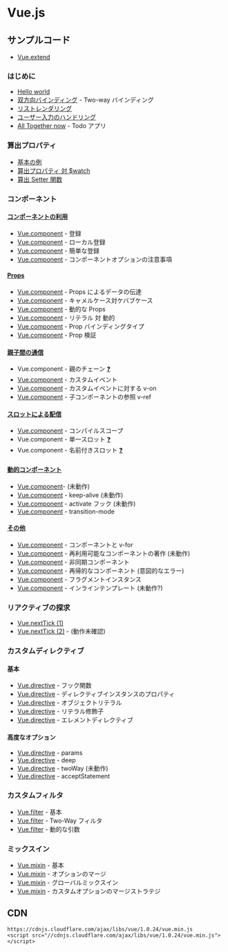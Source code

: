 # Vue.js

## サンプルコード

- [Vue.extend](https://jsfiddle.net/stageclear/ek69zqs4/) 

### はじめに
- [Hello world](https://jsfiddle.net/stageclear/g2vfwbxu/)
- [双方向バインディング](https://jsfiddle.net/stageclear/waaja5oa/) - Two-way バインディング
- [リストレンダリング](https://jsfiddle.net/stageclear/aoa4otfL/)
- [ユーザー入力のハンドリング](https://jsfiddle.net/stageclear/d8uttrs2/)
- [All Together now](https://jsfiddle.net/stageclear/ajyy9tkm/) - Todo アプリ

### 算出プロパティ
- [基本の例](https://jsfiddle.net/stageclear/qsfvLdv2/)
- [算出プロパティ 対 $watch](https://jsfiddle.net/stageclear/x4nj6g4e/)
- [算出 Setter 関数](https://jsfiddle.net/stageclear/djphvken/)

### コンポーネント
#### [コンポーネントの利用](https://jp.vuejs.org/guide/components.html#コンポーネントの使用)
- [Vue.component](https://jsfiddle.net/stageclear/p8mdpjn4/) - 登録
- [Vue.component](https://jsfiddle.net/stageclear/p18w6ym5/) - ローカル登録
- [Vue.component](https://jsfiddle.net/stageclear/co3vk3nL/) - 簡単な登録
- [Vue.component](https://jsfiddle.net/stageclear/97e82f28/) - コンポーネントオプションの注意事項

#### [Props](https://jp.vuejs.org/guide/components.html#Props)
- [Vue.component](https://jsfiddle.net/stageclear/y4jghj2f/) - Props によるデータの伝達
- [Vue.component](https://jsfiddle.net/stageclear/nprzg7wz/) - キャメルケース対ケバブケース
- [Vue.component](https://jsfiddle.net/stageclear/p9017xLo/) - 動的な Props
- [Vue.component](https://jsfiddle.net/stageclear/L3mudtg6/) - リテラル 対 動的
- [Vue.component](https://jsfiddle.net/stageclear/cf96u9am/) - Prop バインディングタイプ
- [Vue.component](https://jsfiddle.net/stageclear/1qtmb5bc/) - Prop 検証

#### [親子間の通信](https://jp.vuejs.org/guide/components.html#親子間の通信)
- Vue.component - 親のチェーン [❓](https://jp.vuejs.org/guide/components.html#親子間の通信)
- [Vue.component](https://jsfiddle.net/stageclear/qug4kc65/) - カスタムイベント
- [Vue.component](https://jsfiddle.net/stageclear/4mxzazj8/) - カスタムイベントに対する v-on
- [Vue.component](https://jsfiddle.net/stageclear/pugeyryr/) - 子コンポーネントの参照 v-ref

#### [スロットによる配信](https://jp.vuejs.org/guide/components.html#スロットによるコンテンツ配信)
- [Vue.component](https://jsfiddle.net/stageclear/bf0aLt8y/) - コンパイルスコープ
- Vue.component - 単一スロット [❓](https://jp.vuejs.org/guide/components.html#単一スロット)
- Vue.component - 名前付きスロット [❓](https://jp.vuejs.org/guide/components.html#名前付きスロット)

#### [動的コンポーネント](https://jp.vuejs.org/guide/components.html#動的コンポーネント)
- [Vue.component](https://jsfiddle.net/stageclear/ovd038a6/)- <component/> (未動作)
- [Vue.component](https://jsfiddle.net/stageclear/b5fz0xa0/) - keep-alive (未動作)
- [Vue.component](https://jsfiddle.net/stageclear/w3yLe2on/) - activate フック (未動作)
- [Vue.component](https://jsfiddle.net/stageclear/ahez5mpa/) - transition-mode

#### [その他](https://jp.vuejs.org/guide/components.html#その他)
- [Vue.component](https://jsfiddle.net/stageclear/cabtgm06/) - コンポーネントと v-for
- [Vue.component](https://jsfiddle.net/stageclear/jp6hhvhw/) - 再利用可能なコンポーネントの著作 (未動作)
- [Vue.component](https://jsfiddle.net/stageclear/uzwws0xk/) - 非同期コンポーネント
- [Vue.component](https://jsfiddle.net/stageclear/38z6ncfo/) - 再帰的なコンポーネント (意図的なエラー)
- [Vue.component](https://jsfiddle.net/stageclear/4rtmag6q/) - フラグメントインスタンス
- [Vue.component](https://jsfiddle.net/stageclear/cb1gex4f/) - インラインテンプレート (未動作?)


### リアクティブの探求

- [Vue.nextTick (1)](https://jsfiddle.net/stageclear/wvL9nvnm/)
- [Vue.nextTick (2)](https://jsfiddle.net/stageclear/noct6nn6/) - (動作未確認)


### カスタムディレクティブ
#### 基本

- [Vue.directive](https://jsfiddle.net/stageclear/7o7wxj3n/) - フック関数
- [Vue.directive](https://jsfiddle.net/stageclear/9zy43rf7/) - ディレクティブインスタンスのプロパティ
- [Vue.directive](https://jsfiddle.net/stageclear/4w8utd2q/) - オブジェクトリテラル
- [Vue.directive](https://jsfiddle.net/stageclear/mcw95fet/) - リテラル修飾子
- [Vue.directive](https://jsfiddle.net/stageclear/vv7mzk8y/) - エレメントディレクティブ

#### 高度なオプション
- [Vue.directive](https://jsfiddle.net/stageclear/bh0dsrLp/) - params
- [Vue.directive](https://jsfiddle.net/stageclear/m0xLg520/) - deep
- [Vue.directive](https://jsfiddle.net/stageclear/c358t1yd/) - twoWay (未動作)
- [Vue.directive](https://jsfiddle.net/stageclear/me8ptgpr/) - acceptStatement

### カスタムフィルタ
- [Vue.filter](https://jsfiddle.net/stageclear/fetjwpzq/) - 基本
- [Vue.filter](https://jsfiddle.net/stageclear/n30pp0zp/) - Two-Way フィルタ
- [Vue.filter](https://jsfiddle.net/stageclear/ytrwdwz1/) - 動的な引数

### ミックスイン
- [Vue.mixin](https://jsfiddle.net/stageclear/4utxqLnd/) - 基本
- [Vue.mixin](https://jsfiddle.net/stageclear/hws6t9pk/) - オプションのマージ
- [Vue.mixin](https://jsfiddle.net/stageclear/yhks2av2/) - グローバルミックスイン
- [Vue.mixin](https://jsfiddle.net/stageclear/2euk4s6v/) - カスタムオプションのマージストラテジ


## CDN

```
https://cdnjs.cloudflare.com/ajax/libs/vue/1.0.24/vue.min.js
<script src="//cdnjs.cloudflare.com/ajax/libs/vue/1.0.24/vue.min.js"></script>
```
